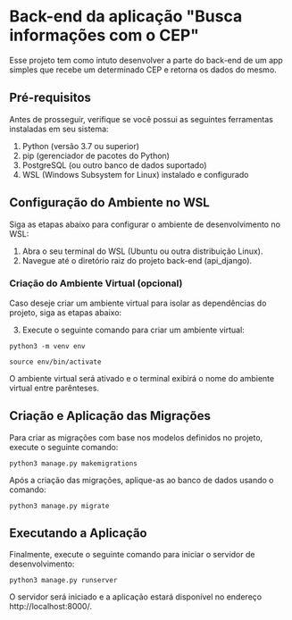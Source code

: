 # Back-end da aplicação "Busca informações com o CEP"

Esse projeto tem como intuto desenvolver a parte do back-end de um app simples que recebe um determinado CEP e retorna os dados do mesmo.

## Pré-requisitos
Antes de prosseguir, verifique se você possui as seguintes ferramentas instaladas em seu sistema:

1. Python (versão 3.7 ou superior)
2. pip (gerenciador de pacotes do Python)
3. PostgreSQL (ou outro banco de dados suportado)
4. WSL (Windows Subsystem for Linux) instalado e configurado

## Configuração do Ambiente no WSL
Siga as etapas abaixo para configurar o ambiente de desenvolvimento no WSL:

1. Abra o seu terminal do WSL (Ubuntu ou outra distribuição Linux).
2. Navegue até o diretório raiz do projeto back-end (api_django).

### Criação do Ambiente Virtual (opcional)
Caso deseje criar um ambiente virtual para isolar as dependências do projeto, siga as etapas abaixo:

3. Execute o seguinte comando para criar um ambiente virtual:

`python3 -m venv env`

`source env/bin/activate`

O ambiente virtual será ativado e o terminal exibirá o nome do ambiente virtual entre parênteses.

## Criação e Aplicação das Migrações
Para criar as migrações com base nos modelos definidos no projeto, execute o seguinte comando:

`python3 manage.py makemigrations`

Após a criação das migrações, aplique-as ao banco de dados usando o comando:

`python3 manage.py migrate`

## Executando a Aplicação
Finalmente, execute o seguinte comando para iniciar o servidor de desenvolvimento:

`python3 manage.py runserver`

O servidor será iniciado e a aplicação estará disponível no endereço http://localhost:8000/.
